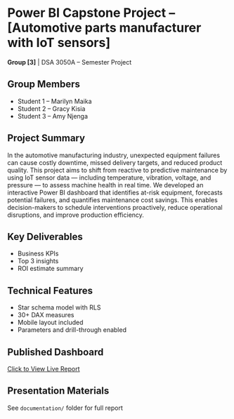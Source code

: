 # Power BI Capstone Project – [Automotive parts manufacturer with IoT sensors]
**Group [3]** | DSA 3050A – Semester Project
## Group Members
- Student 1 – Marilyn Maika
- Student 2 – Gracy Kisia
- Student 3 – Amy Njenga
## Project Summary
In the automotive manufacturing industry, unexpected equipment failures can cause costly downtime, missed delivery targets, and reduced product quality. This project aims to shift from reactive to predictive maintenance by using IoT sensor data — including temperature, vibration, voltage, and pressure — to assess machine health in real time. We developed an interactive Power BI dashboard that identifies at-risk equipment, forecasts potential failures, and quantifies maintenance cost savings. This enables decision-makers to schedule interventions proactively, reduce operational disruptions, and improve production efficiency.
## Key Deliverables
- Business KPIs
- Top 3 insights
- ROI estimate summary
## Technical Features
- Star schema model with RLS
- 30+ DAX measures
- Mobile layout included
- Parameters and drill-through enabled
## Published Dashboard
 [Click to View Live Report](PASTE_PUBLISH_TO_WEB_LINK_HERE)
## Presentation Materials
See `documentation/` folder for full report
